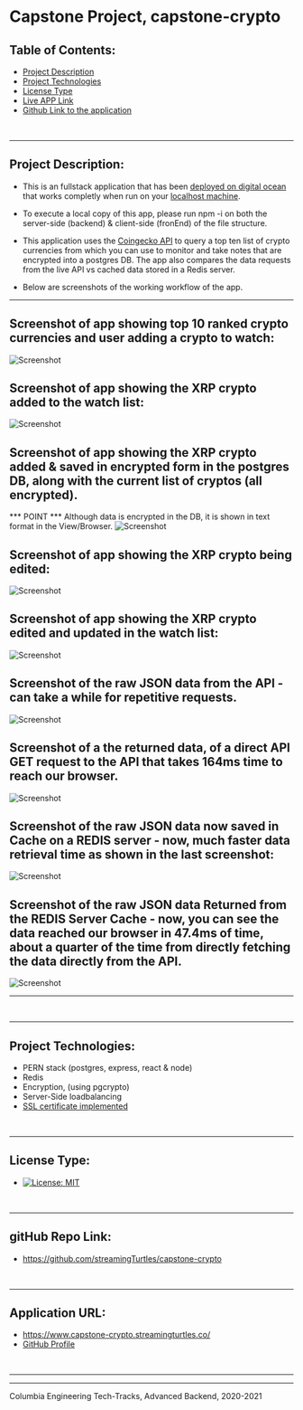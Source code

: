 # Capstone Project, capstone-crypto

    
  ## Table of Contents:
  - [Project Description](#project-description)
  - [Project Technologies](#project-technologies)
  - [License Type](#license-type)
  - [Live APP Link](https://www.capstone-crypto.streamingturtles.co/)
  - [Github Link to the application](https://github.com/streamingTurtles/capstone-crypto)



  &nbsp;
  - - -
  ## Project Description:
  - This is an fullstack application that has been [deployed on digital ocean](https://www.capstone-crypto.streamingturtles.co/) that works completly when run on your [localhost machine](http://localhost:3011/). 

  - To execute a local copy of this app, please run npm -i on both the server-side (backend) & client-side (fronEnd) of the file structure.
  
  - This application uses the [Coingecko API](https://www.coingecko.com/es/api/documentation) to query a top ten list of crypto currencies from which you can use to monitor and take notes that are encrypted into a postgres DB.  The app also compares the data requests from the live API vs cached data stored in a Redis server. 

  - Below are screenshots of the working workflow of the app.
 


  - - - 
  ## Screenshot of app showing top 10 ranked crypto currencies and user adding a crypto to watch:
  ![Screenshot](/assests/capstone-crypto-pic-1.png)
    &nbsp;
  
  

  ## Screenshot of app showing the XRP crypto added to the watch list:
  ![Screenshot](/assests/capstone-crypto-pic-2.png)
    &nbsp;    
  
  

  ## Screenshot of app showing the XRP crypto added & saved in encrypted form in the postgres DB, along with the current list of cryptos (all encrypted).  
  *** POINT ***  Although data is encrypted in the DB, it is shown in text format in the View/Browser.
  ![Screenshot](/assests/capstone-crypto-pic-2.5.png)
    &nbsp;     
  
  
  ## Screenshot of app showing the XRP crypto being edited:
   ![Screenshot](/assests/capstone-crypto-pic-3.png)
    &nbsp;
  


  ## Screenshot of app showing the XRP crypto edited and updated in the watch list:   
  ![Screenshot](/assests/capstone-crypto-pic-4.png)
    &nbsp;
  


  ## Screenshot of the raw JSON data from the API - can take a while for repetitive requests.
  ![Screenshot](/assests/capstone-crypto-pic-5.png)
    &nbsp;   



  ## Screenshot of a the returned data, of a direct API GET request to the API that takes 164ms time to reach our browser.
  ![Screenshot](/assests/capstone-crypto-pic-5.5.png)
    &nbsp;  



  ## Screenshot of the raw JSON data now saved in Cache on a REDIS server - now, much faster data retrieval time as shown in the last screenshot:
  ![Screenshot](/assests/capstone-crypto-pic-6.png)
    &nbsp;  


   ## Screenshot of the raw JSON data Returned from the REDIS Server Cache - now, you can see the data reached our browser in 47.4ms of time, about a quarter of the time from directly fetching the data directly from the API.
  ![Screenshot](/assests/capstone-crypto-pic-6.5.png)
    &nbsp;              
  - - -
  

  &nbsp;
  - - -
  ## Project Technologies:
  - PERN stack (postgres, express, react & node)
  - Redis
  - Encryption, (using pgcrypto)
  - Server-Side loadbalancing
  - [SSL certificate implemented](https://www.capstone-crypto.streamingturtles.co/) 
  
  
 
  &nbsp;
  - - -
  ## License Type:
  - [![License: MIT](https://img.shields.io/badge/License-MIT-yellow.svg)](https://opensource.org/licenses/MIT)

  &nbsp;
  - - -
  ## gitHub Repo Link:
  - https://github.com/streamingTurtles/capstone-crypto

  &nbsp;
  - - -
  ## Application URL:
  - https://www.capstone-crypto.streamingturtles.co/
  - [GitHub Profile](https://github.com/streamingTurtles)

  <!-- &nbsp;
  - - -
  ## Github Information:

  ![Streaming Turtles, LLC](https://avatars2.githubusercontent.com/u/1152009?v=4)
- user name: streamingTurtles
- [GitHub Profile](https://github.com/streamingTurtles)

  ## my-email-for-questions-and-information:
  - pcardillo@streamingTurtles.com   -->

  &nbsp;
- - -
- - -
Columbia Engineering Tech-Tracks, Advanced Backend, 2020-2021  
